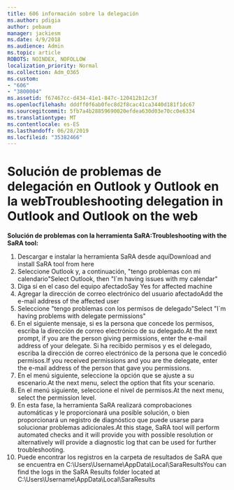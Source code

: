 ```yaml
---
title: 606 información sobre la delegación
ms.author: pdigia
author: pebaum
manager: jackiesm
ms.date: 4/9/2018
ms.audience: Admin
ms.topic: article
ROBOTS: NOINDEX, NOFOLLOW
localization_priority: Normal
ms.collection: Adm_O365
ms.custom:
- "606"
- "3800004"
ms.assetid: f67467cc-d434-41e1-847c-120412b12c3f
ms.openlocfilehash: dddff0f6ab0fec8d2f8cac41ca3440d181f1dc67
ms.sourcegitcommit: 5fb7a4b28859690020efdea630d03e70cc0e6334
ms.translationtype: MT
ms.contentlocale: es-ES
ms.lasthandoff: 06/28/2019
ms.locfileid: "35382466"
---
```

# <a name="troubleshooting-delegation-in-outlook-and-outlook-on-the-web"></a><span data-ttu-id="c8b8d-102">Solución de problemas de delegación en Outlook y Outlook en la web</span><span class="sxs-lookup"><span data-stu-id="c8b8d-102">Troubleshooting delegation in Outlook and Outlook on the web</span></span>

<span data-ttu-id="c8b8d-103">**Solución de problemas con la herramienta SaRA:**</span><span class="sxs-lookup"><span data-stu-id="c8b8d-103">**Troubleshooting with the SaRA tool:**</span></span>

1. <span data-ttu-id="c8b8d-104">Descargar e instalar la herramienta SaRA desde aquí</span><span class="sxs-lookup"><span data-stu-id="c8b8d-104">Download and install SaRA tool from here</span></span>
1. <span data-ttu-id="c8b8d-105">Seleccione Outlook y, a continuación, "tengo problemas con mi calendario"</span><span class="sxs-lookup"><span data-stu-id="c8b8d-105">Select Outlook, then "I\`m having issues with my calendar"</span></span>
1. <span data-ttu-id="c8b8d-106">Diga sí en el caso del equipo afectado</span><span class="sxs-lookup"><span data-stu-id="c8b8d-106">Say Yes for affected machine</span></span>
1. <span data-ttu-id="c8b8d-107">Agregar la dirección de correo electrónico del usuario afectado</span><span class="sxs-lookup"><span data-stu-id="c8b8d-107">Add the e-mail address of the affected user</span></span>
1. <span data-ttu-id="c8b8d-108">Seleccione "tengo problemas con los permisos de delegado"</span><span class="sxs-lookup"><span data-stu-id="c8b8d-108">Select "I\`m having problems with delegate permissions"</span></span>
1. <span data-ttu-id="c8b8d-109">En el siguiente mensaje, si es la persona que concede los permisos, escriba la dirección de correo electrónico de su delegado.</span><span class="sxs-lookup"><span data-stu-id="c8b8d-109">At the next prompt, if you are the person giving permissions, enter the e-mail address of your delegate.</span></span> <span data-ttu-id="c8b8d-110">Si ha recibido permisos y es el delegado, escriba la dirección de correo electrónico de la persona que le concedió permisos.</span><span class="sxs-lookup"><span data-stu-id="c8b8d-110">If you received permissions and you are the delegate, enter the e-mail address of the person that gave you permissions.</span></span>
1. <span data-ttu-id="c8b8d-111">En el menú siguiente, seleccione la opción que se ajuste a su escenario.</span><span class="sxs-lookup"><span data-stu-id="c8b8d-111">At the next menu, select the option that fits your scenario.</span></span>
1. <span data-ttu-id="c8b8d-112">En el menú siguiente, seleccione el nivel de permisos.</span><span class="sxs-lookup"><span data-stu-id="c8b8d-112">At the next menu, select the permission level.</span></span>
1. <span data-ttu-id="c8b8d-113">En esta fase, la herramienta SaRA realizará comprobaciones automáticas y le proporcionará una posible solución, o bien proporcionará un registro de diagnóstico que puede usarse para solucionar problemas adicionales.</span><span class="sxs-lookup"><span data-stu-id="c8b8d-113">At this stage, SaRA tool will perform automated checks and it will provide you with possible resolution or alternatively will provide a diagnostic log that can be used for further troubleshooting.</span></span>
1. <span data-ttu-id="c8b8d-114">Puede encontrar los registros en la carpeta de resultados de SaRA que se encuentra en C:\Users\Username\AppData\Local\SaraResults</span><span class="sxs-lookup"><span data-stu-id="c8b8d-114">You can find the logs in the SaRA Results folder located at C:\Users\Username\AppData\Local\SaraResults</span></span>
